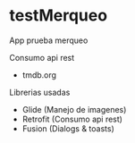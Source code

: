 # testMerqueo
App prueba merqueo


Consumo api rest 
- tmdb.org

Librerias usadas

- Glide (Manejo de imagenes)
- Retrofit (Consumo api rest)
- Fusion (Dialogs & toasts)
